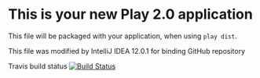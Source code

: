 This is your new Play 2.0 application
=====================================

This file will be packaged with your application, when using `play dist`.

This file was modified by IntelliJ IDEA 12.0.1 for binding GitHub repository

Travis build status
[![Build Status](https://travis-ci.org/travis-ci/travis-build.png?branch=extract-logging)](rankytank)